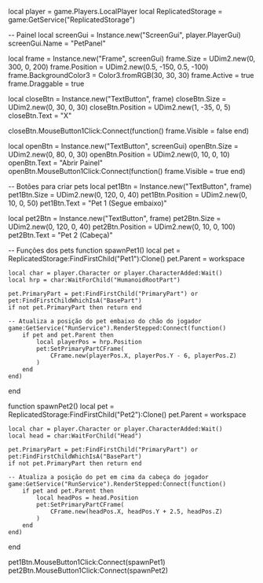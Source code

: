 local player = game.Players.LocalPlayer
local ReplicatedStorage = game:GetService("ReplicatedStorage")

-- Painel
local screenGui = Instance.new("ScreenGui", player.PlayerGui)
screenGui.Name = "PetPanel"

local frame = Instance.new("Frame", screenGui)
frame.Size = UDim2.new(0, 300, 0, 200)
frame.Position = UDim2.new(0.5, -150, 0.5, -100)
frame.BackgroundColor3 = Color3.fromRGB(30, 30, 30)
frame.Active = true
frame.Draggable = true

local closeBtn = Instance.new("TextButton", frame)
closeBtn.Size = UDim2.new(0, 30, 0, 30)
closeBtn.Position = UDim2.new(1, -35, 0, 5)
closeBtn.Text = "X"

closeBtn.MouseButton1Click:Connect(function()
    frame.Visible = false
end)

local openBtn = Instance.new("TextButton", screenGui)
openBtn.Size = UDim2.new(0, 80, 0, 30)
openBtn.Position = UDim2.new(0, 10, 0, 10)
openBtn.Text = "Abrir Painel"
openBtn.MouseButton1Click:Connect(function()
    frame.Visible = true
end)

-- Botões para criar pets
local pet1Btn = Instance.new("TextButton", frame)
pet1Btn.Size = UDim2.new(0, 120, 0, 40)
pet1Btn.Position = UDim2.new(0, 10, 0, 50)
pet1Btn.Text = "Pet 1 (Segue embaixo)"

local pet2Btn = Instance.new("TextButton", frame)
pet2Btn.Size = UDim2.new(0, 120, 0, 40)
pet2Btn.Position = UDim2.new(0, 10, 0, 100)
pet2Btn.Text = "Pet 2 (Cabeça)"

-- Funções dos pets
function spawnPet1()
    local pet = ReplicatedStorage:FindFirstChild("Pet1"):Clone()
    pet.Parent = workspace

    local char = player.Character or player.CharacterAdded:Wait()
    local hrp = char:WaitForChild("HumanoidRootPart")

    pet.PrimaryPart = pet:FindFirstChild("PrimaryPart") or pet:FindFirstChildWhichIsA("BasePart")
    if not pet.PrimaryPart then return end

    -- Atualiza a posição do pet embaixo do chão do jogador
    game:GetService("RunService").RenderStepped:Connect(function()
        if pet and pet.Parent then
            local playerPos = hrp.Position
            pet:SetPrimaryPartCFrame(
                CFrame.new(playerPos.X, playerPos.Y - 6, playerPos.Z)
            )
        end
    end)
end

function spawnPet2()
    local pet = ReplicatedStorage:FindFirstChild("Pet2"):Clone()
    pet.Parent = workspace

    local char = player.Character or player.CharacterAdded:Wait()
    local head = char:WaitForChild("Head")

    pet.PrimaryPart = pet:FindFirstChild("PrimaryPart") or pet:FindFirstChildWhichIsA("BasePart")
    if not pet.PrimaryPart then return end

    -- Atualiza a posição do pet em cima da cabeça do jogador
    game:GetService("RunService").RenderStepped:Connect(function()
        if pet and pet.Parent then
            local headPos = head.Position
            pet:SetPrimaryPartCFrame(
                CFrame.new(headPos.X, headPos.Y + 2.5, headPos.Z)
            )
        end
    end)
end

pet1Btn.MouseButton1Click:Connect(spawnPet1)
pet2Btn.MouseButton1Click:Connect(spawnPet2)
